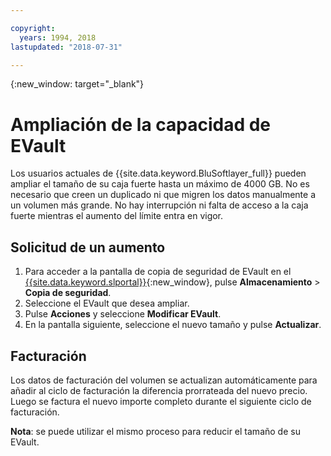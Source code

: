 ```yaml
---

copyright:
  years: 1994, 2018
lastupdated: "2018-07-31"

---
```

{:new_window: target="_blank"}


# Ampliación de la capacidad de EVault

Los usuarios actuales de {{site.data.keyword.BluSoftlayer_full}} pueden ampliar el tamaño de su caja fuerte hasta un máximo de 4000 GB. No es necesario que creen un duplicado ni que migren los datos manualmente a un volumen más grande. No hay interrupción ni falta de acceso a la caja fuerte mientras el aumento del límite entra en vigor.

## Solicitud de un aumento

1. Para acceder a la pantalla de copia de seguridad de EVault en el [{{site.data.keyword.slportal}}](https://control.softlayer.com/){:new_window}, pulse **Almacenamiento** > **Copia de seguridad**.
2. Seleccione el EVault que desea ampliar.
3. Pulse **Acciones** y seleccione **Modificar EVault**.
4. En la pantalla siguiente, seleccione el nuevo tamaño y pulse **Actualizar**.

## Facturación

Los datos de facturación del volumen se actualizan automáticamente para añadir al ciclo de facturación la diferencia prorrateada del nuevo precio. Luego se factura el nuevo importe completo durante el siguiente ciclo de facturación.

**Nota**: se puede utilizar el mismo proceso para reducir el tamaño de su EVault.
